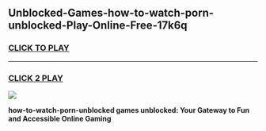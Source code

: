 
## Unblocked-Games-how-to-watch-porn-unblocked-Play-Online-Free-17k6q
<h3>
<a href="https://premium76.site?title=how-to-watch-porn-unblocked&ref=26A">CLICK TO PLAY</a></h3>
<hr>

<h3>
<a href="https://premium76.site?title=how-to-watch-porn-unblocked&ref=26A">CLICK 2 PLAY</a>
  
</h3>

<a href="https://premium76.site?title=how-to-watch-porn-unblocked&ref=26A"><img src="https://clearcache.store/games.png"></a>


**how-to-watch-porn-unblocked games unblocked: Your Gateway to Fun and Accessible Online Gaming**
